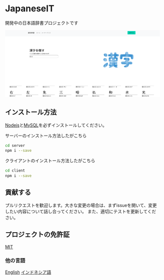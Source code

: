 # JapaneseIT

開発中の日本語辞書プロジェクトです

![home page](https://github.com/InsiderJanggo/japaneseit/blob/main/assets/homepage.png)

## インストール方法

[Nodejs](https://nodejs.org)と[MySQL](https://www.mysql.com)を必ずインストールしてください。

サーバーのインストール方法したがこちら
```bash
cd server
npm i --save
```
クライアントのインストール方法したがこちら
```bash
cd client
npm i --save
```

## 貢献する
プルリクエストを歓迎します。大きな変更の場合は、まずissueを開いて、変更したい内容について話し合ってください。
また、適切にテストを更新してください。

## プロジェクトの免許証
[MIT](https://choosealicense.com/licenses/mit/)

### 他の言語
[English](https://github.com/InsiderJanggo/japaneseit/blob/main/README.md)
[インドネシア語](https://github.com/InsiderJanggo/japaneseit/blob/main/Readme/id.md)
